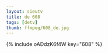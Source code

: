 ```yaml
--- 
layout: sieutv
title: de 608
tags: [detv]
thumb: ffmpeg/608_de.jpg
---
```

{% include oADdzK6f4W key="608" %} 
